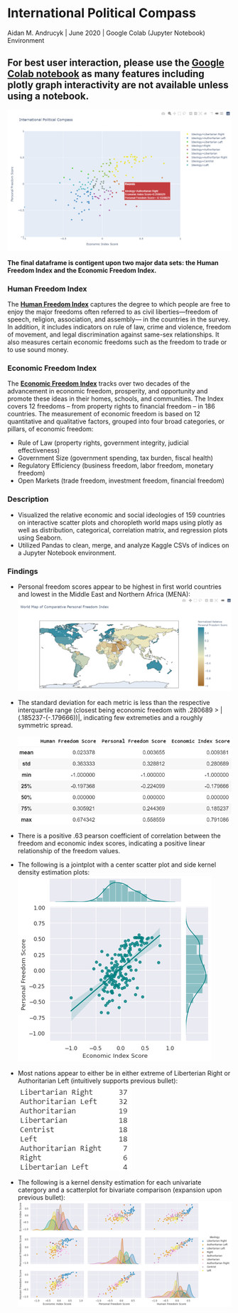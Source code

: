 # International Political Compass
Aidan M. Andrucyk | June 2020 | Google Colab (Jupyter Notebook) Environment
## For best user interaction, please use the [**Google Colab notebook**](https://colab.research.google.com/drive/1XhuR6I9JEl7EBBPQm05sesLyyV_8NyMp?usp=sharing) as many features including plotly graph interactivity are not available unless using a notebook. 
![CompassImage](https://github.com/aidanandrucyk/GlobalPoliticalCompass/blob/master/img/International%20Political%20Compass.png)

**The final dataframe is contigent upon two major data sets: the Human Freedom Index and the Economic Freedom Index.**

### Human Freedom Index
The [**Human Freedom Index**](https://www.cato.org/human-freedom-index-new) captures the degree to which people are free to enjoy the major freedoms often referred to as civil liberties—freedom of speech, religion, association, and assembly— in the countries in the survey. In addition, it includes indicators on rule of law, crime and violence, freedom of movement, and legal discrimination against same-sex relationships. It also measures certain economic freedoms such as the freedom to trade or to use sound money.

### Economic Freedom Index
The [**Economic Freedom Index**](https://www.heritage.org/index/?version=318) tracks over two decades of the advancement in economic freedom, prosperity, and opportunity and promote these ideas in their homes, schools, and communities. The Index covers 12 freedoms – from property rights to financial freedom – in 186 countries. The measurement of economic freedom is based on 12 quantitative and qualitative factors, grouped into four broad categories, or pillars, of economic freedom:
* Rule of Law (property rights, government integrity, judicial effectiveness)
* Government Size (government spending, tax burden, fiscal health)
* Regulatory Efficiency (business freedom, labor freedom, monetary freedom)
* Open Markets (trade freedom, investment freedom, financial freedom)


### Description
* Visualized the relative economic and social ideologies of 159 countries on interactive scatter plots and choropleth world maps using plotly as well as distribution, categorical, correlation matrix, and regression plots using Seaborn.
* Utilized Pandas to clean, merge, and analyze Kaggle CSVs of indices on a Jupyter Notebook environment.

### Findings
* Personal freedom scores appear to be highest in first world countries and lowest in the Middle East and Northern Africa (MENA):<br/>
![EconomicWorldMapImage](https://github.com/aidanandrucyk/GlobalPoliticalCompass/blob/master/img/personal_freedom_plotly_map.png)

* The standard deviation for each metric is less than the respective interquartile range (closest being economic freedom with .280689 > |(.185237-(-.179666))|, indicating few extremeties and a roughly symmetric spread.<br/>  
![describe_table](https://github.com/aidanandrucyk/GlobalPoliticalCompass/blob/master/img/breakdown.png)

* There is a positive .63 pearson coefficient of correlation between the freedom and economic index scores, indicating a positive linear relationship of the freedom values.<br/>
* The following is a jointplot with a center scatter plot and side kernel density estimation plots:<br/>
![RegressionJointPlot](https://github.com/aidanandrucyk/GlobalPoliticalCompass/blob/master/img/regressionjointplot.png)

* Most nations appear to either be in either extreme of Liberterian Right or Authoritarian Left (intuitively supports previous bullet):<br/>
![describe_ideology](https://github.com/aidanandrucyk/GlobalPoliticalCompass/blob/master/img/ideology.png)

* The following is a kernel density estimation for each univariate catergory and a scatterplot for bivariate comparison (expansion upon previous bullet):<br/>
![Pairplot](https://github.com/aidanandrucyk/GlobalPoliticalCompass/blob/master/img/pairgrid.png)
